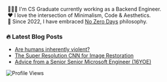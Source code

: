 <!-- <h1 align="left">Hi 👋🏻, I'm Sajjad Salaria (aka xoraus)</h1>-->

<!-- <img alt="Night Coding" src="https://cdn.dribbble.com/users/626327/screenshots/2913306/media/cdff5a5b7c68885d330ef7b7a7c7e19b.gif" width="350" align="right"/> -->

<div align="left">
   
&nbsp;👨🏻‍💻 I'm CS Graduate currently working as a Backend Engineer.\
&nbsp;❤️ I love the intersection of Minimalism, Code & Aesthetics.\
&nbsp;🚀 Since 2022, I have embraced [No Zero Days](https://medium.com/@xoraus/no-more-zero-days-embrace-consistent-progress-ecc742e7e3d8) philosophy.

<!-- &nbsp;🛠️ On weekends, I like to study ancient civilizations and guerrilla warfare. It’s fascinating to learn about how people lived in the past and how they fought for their freedom. -->
   
<h3> 🔥 Latest Blog Posts </h3>
<!-- Blog:START -->

- [Are humans inherently violent?](https://xoraus.medium.com/exploring-the-nature-of-human-violence-e73b0a8169c9)
- [The Super Resolution CNN for Image Restoration](https://medium.com/p/ff1e8420d846)
- [Advice from a Senior Senior Microsoft Engineer (16YOE)](https://xoraus.hashnode.dev/breaking-into-the-big-leagues-tips-from-senior-software-engineer-at-microsoft-16-yoe)

</div>
   
<div align="left">
   
![Profile Views](https://komarev.com/ghpvc/?username=xoraus&style=for-the-badge) 

</div>
